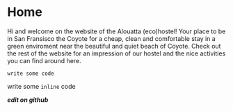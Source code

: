 Home
===================

Hi and welcome on the website of the Alouatta (eco)hostel! 
Your place to be in San Fransisco the Coyote for a cheap, clean and comfortable stay in a green enviroment near the beautiful and quiet beach of Coyote. Check out the rest of the website for an impression of our hostel and the nice activities you can find around here.



    write some code

write some `inline` code

***edit on github***
